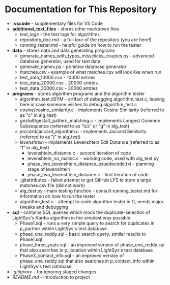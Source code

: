 # Documentation for This Repository
- **.vscode** - supplementary files for VS Code
- **additional_text_files** - stores other markdown files
    * *test_logs* - the test logs for algorithms
    * repository_doc.md - a full tour of the repository (you are here!)
    * running_tester.md - helpful guide on how to run the tester
- **data** - stores data and data generating programs
    * generate_names_with_typos_missclicks_couples.py - advanced database generator, used for test data
    * generate_names.py - primitive database generator
    * matches.csv - example of what matches.csv will look like when run
    * test_data_10000.csv - 10000 entries
    * test_data_20000.csv - 20000 entries
    * test_data_30000.csv - 30000 entries
- **programs** - stores algorithm programs and the algorithm tester
    * algorithm_test.dSYM - artifact of debugging algorithm_test.c, leaving here in case someone wishes to debug algorithm_test.c
    * *cosine*/cosine_similarity.c - implements Cosine Similarity (referred to as "c" in alg_test)
    * *gestalt*/gestalt_pattern_matching.c - implements Longest Common Subsequence (referred to as "lcs" or "g" in alg_test)
    * *jaccard*/jaccard_algorithm.c - implements Jaccard Similarity (referred to as "j" in alg_test)
    * *levenshtein* - implements Levenshtein Edit Distance (referred to as "l" in alg_test)
        * levenshtein_distance.c - second iteration of code
        * levenshtein_no_malloc.c - working code, used with alg_test.py
        * phase_two_levenshtein_distance_psuedocode.txt - planning stage of levenshtein
        * phase_two_levenshtein_distance.c - first iteration of code
    * .gitattributes - failed attempt to get GitHub LFS to store a large matches.csv file (did not work)
    * alg_test.py - main testing function - consult running_tester.md for information on how to run the tester
    * algorithm_test.c - attempt to code algorithm tester in C, needs major tweaks and debugging
- **sql** - contains SQL queries which mock the duplicate-selection of LightSys's Kardia algorithm in the simplest way possible
    * Phase1.sql - runs a very simple query to search for duplicates in p_partner within LightSys's test database
    * phase_one_reddy.sql - basic search query, similar results to Phase1.sql
    * phase_three_yeats.sql - an improved version of phase_one_reddy.sql that also searches in p_location within LightSys's test database
    * Phase3_contact_info.sql - an improved version of phase_one_reddy.sql that also searches in p_contact_info within LightSys's test database
- *.gitignore* - for ignoring staged changes
- *README.md* - introduction to project